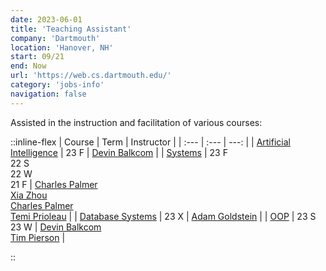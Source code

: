 ```yaml
---
date: 2023-06-01
title: 'Teaching Assistant'
company: 'Dartmouth'
location: 'Hanover, NH'
start: 09/21
end: Now
url: 'https://web.cs.dartmouth.edu/'
category: 'jobs-info'
navigation: false
---
```


Assisted in the instruction and facilitation
of various courses:

::inline-flex
| Course | Term | Instructor |
| :--- | :--- | ---: |
| [Artificial Intelligence][cs76] | 23 F | [Devin Balkcom][devin-balkcom] |
| [Systems][cs50] |  23 F <br/> 22 S <br/> 22 W <br/> 21 F | [Charles Palmer][charles-palmer] <br/> [Xia Zhou][xia-zhou] <br/> [Charles Palmer][charles-palmer] <br/> [Temi Prioleau][temi-prioleau] |
| [Database Systems][cs61] | 23 X | [Adam Goldstein][adam-goldstein] |
| [OOP][cs10] | 23 S <br/> 23 W | [Devin Balkcom][devin-balkcom] <br/> [Tim Pierson][timothy-pierson] |
<!-- | [Artificial Intelligence][cs76] | Fall '23 | [Devin Balkcom][devin-balkcom] | -->
::

[devin-balkcom]: https://web.cs.dartmouth.edu/people/devin-j-balkcom
[xia-zhou]: https://scholar.google.com/citations?user=t_DFZvgAAAAJ&hl=en
[charles-palmer]: https://web.cs.dartmouth.edu/people/charles-c-palmer
[temi-prioleau]: https://faculty-directory.dartmouth.edu/temiloluwa-o-prioleau
[timothy-pierson]: https://web.cs.dartmouth.edu/~tjp/
[adam-goldstein]: https://faculty-directory.dartmouth.edu/adam-goldstein

[cs50]: https://dartmouth.smartcatalogiq.com/current/orc/Departments-Programs-Undergraduate/Computer-Science/COSC-Computer-Science-Undergraduate/COSC-50
[cs10]: https://dartmouth.smartcatalogiq.com/current/orc/Departments-Programs-Undergraduate/Computer-Science/COSC-Computer-Science-Undergraduate/COSC-10
[cs61]: https://dartmouth.smartcatalogiq.com/current/orc/Departments-Programs-Undergraduate/Computer-Science/COSC-Computer-Science-Undergraduate/COSC-61
[cs76]: https://dartmouth.smartcatalogiq.com/current/orc/Departments-Programs-Undergraduate/Computer-Science/COSC-Computer-Science-Undergraduate/COSC-76
